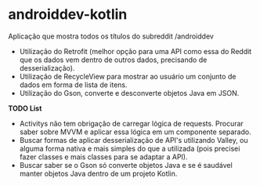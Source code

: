 # androiddev-kotlin

Aplicação que mostra todos os títulos do subreddit /androiddev
- Utilização do Retrofit (melhor opção para uma API como essa do Reddit que os dados vem dentro de outros dados, precisando de desserialização).
- Utilização de RecycleView para mostrar ao usuário um conjunto de dados em forma de lista de itens. 
- Utilização do Gson, converte e desconverte objetos Java em JSON.

<b>TODO List</b>

- Activitys não tem obrigação de carregar lógica de requests. Procurar saber sobre MVVM e aplicar essa lógica em um componente separado. 
- Buscar formas de aplicar desserialização de API's utilizando Valley, ou alguma forma nativa e mais simples do que a utilizada (pois precisei fazer classes e mais classes para se adaptar a API). 
- Buscar saber se o Gson só converte objetos Java e se é saudável manter objetos Java dentro de um projeto Kotlin. 

